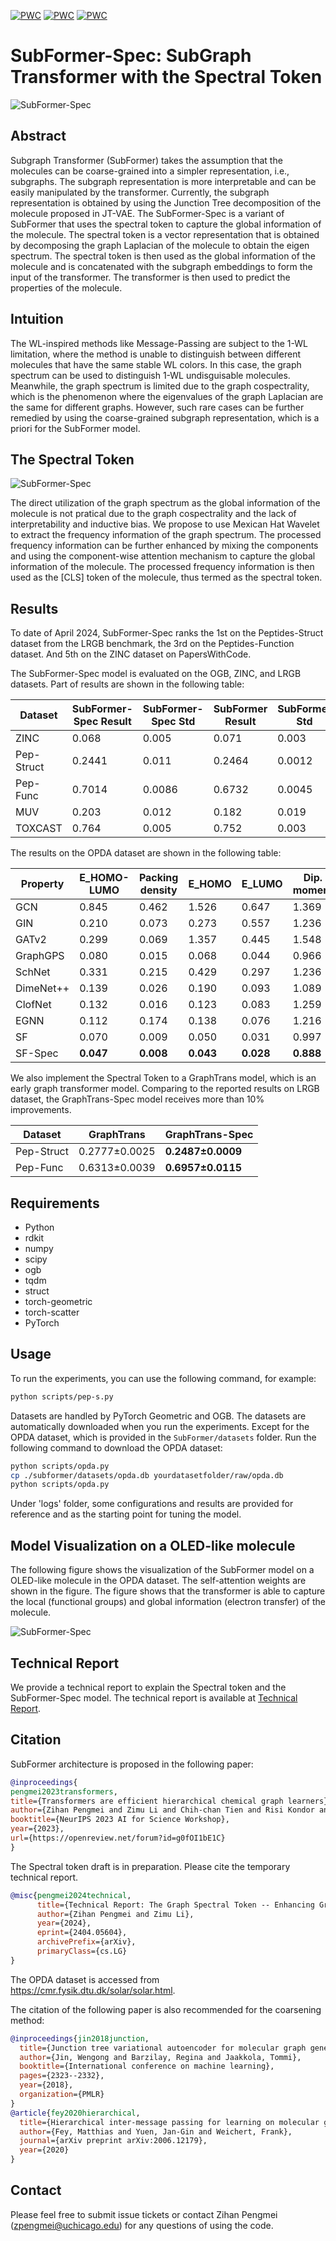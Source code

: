 [![PWC](https://img.shields.io/endpoint.svg?url=https://paperswithcode.com/badge/the-graph-spectral-token-enhancing-graph/graph-regression-on-peptides-struct)](https://paperswithcode.com/sota/graph-regression-on-peptides-struct?p=the-graph-spectral-token-enhancing-graph)
[![PWC](https://img.shields.io/endpoint.svg?url=https://paperswithcode.com/badge/the-graph-spectral-token-enhancing-graph/graph-classification-on-peptides-func)](https://paperswithcode.com/sota/graph-classification-on-peptides-func?p=the-graph-spectral-token-enhancing-graph)
[![PWC](https://img.shields.io/endpoint.svg?url=https://paperswithcode.com/badge/the-graph-spectral-token-enhancing-graph/graph-regression-on-zinc)](https://paperswithcode.com/sota/graph-regression-on-zinc?p=the-graph-spectral-token-enhancing-graph)
# SubFormer-Spec: SubGraph Transformer with the Spectral Token

![SubFormer-Spec](./Figs/cospec.jpg)

## Abstract

Subgraph Transformer (SubFormer) takes the assumption that the molecules can be coarse-grained into a simpler representation, i.e., subgraphs. 
The subgraph representation is more interpretable and can be easily manipulated by the transformer.
Currently, the subgraph representation is obtained by using the Junction Tree decomposition of the molecule proposed in JT-VAE.
The SubFormer-Spec is a variant of SubFormer that uses the spectral token to capture the global information of the molecule.
The spectral token is a vector representation that is obtained by decomposing the graph Laplacian of the molecule to obtain the eigen spectrum.
The spectral token is then used as the global information of the molecule and is concatenated with the subgraph embeddings to form the input of the transformer.
The transformer is then used to predict the properties of the molecule.

## Intuition

The WL-inspired methods like Message-Passing are subject to the 1-WL limitation,
where the method is unable to distinguish between different molecules that have the same stable WL colors. 
In this case, the graph spectrum can be used to distinguish 1-WL undisguisable molecules.
Meanwhile, the graph spectrum is limited due to the graph cospectrality, 
which is the phenomenon where the eigenvalues of the graph Laplacian are the same for different graphs. However, such rare cases 
can be further remedied by using the coarse-grained subgraph representation, which is a priori for the SubFormer model.

## The Spectral Token

![SubFormer-Spec](./Figs/spectral_token.png)

The direct utilization of the graph spectrum as the global information of the molecule is not pratical due to the graph 
cospectrality and the lack of interpretability and inductive bias. We propose to use Mexican Hat Wavelet to extract the frequency
information of the graph spectrum. The processed frequency information can be further enhanced by mixing the components and using 
the component-wise attention mechanism to capture the global information of the molecule. The processed frequency information is 
then used as the [CLS] token of the molecule, thus termed as the spectral token.

## Results
To date of April 2024, SubFormer-Spec ranks the 1st on the Peptides-Struct dataset from the LRGB benchmark, the 3rd on the Peptides-Function dataset.
And 5th on the ZINC dataset on PapersWithCode.

The SubFormer-Spec model is evaluated on the OGB, ZINC, and LRGB datasets. Part of results are shown in the following table:

| Dataset    | SubFormer-Spec Result | SubFormer-Spec Std | SubFormer Result | SubFormer Std |
|------------|-----------------------|--------------------|------------------|---------------|
| ZINC       | 0.068                 | 0.005              | 0.071            | 0.003         |
| Pep-Struct | 0.2441                | 0.011              | 0.2464           | 0.0012        |
| Pep-Func   | 0.7014                | 0.0086             | 0.6732           | 0.0045        |
| MUV        | 0.203                 | 0.012              | 0.182            | 0.019         |
| TOXCAST    | 0.764                 | 0.005              | 0.752            | 0.003         |



The results on the OPDA dataset are shown in the following table:

| Property     | E_HOMO-LUMO | Packing density | E_HOMO | E_LUMO | Dip. moment | Walltime(sec/epoch) |
|--------------|-------------|-----------------|--------|--------|-------------|-------------------|
| GCN          | 0.845       | 0.462           | 1.526  | 0.647  | 1.369       | 0.94              |
| GIN          | 0.210       | 0.073           | 0.273  | 0.557  | 1.236       | 0.91              |
| GATv2        | 0.299       | 0.069           | 1.357  | 0.445  | 1.548       | 1.04              |
| GraphGPS     | 0.080       | 0.015           | 0.068  | 0.044  | 0.966       | 1.92              |
| SchNet       | 0.331       | 0.215           | 0.429  | 0.297  | 1.236       | 1.58              |
| DimeNet++    | 0.139       | 0.026           | 0.190  | 0.093  | 1.089       | 3.97              |
| ClofNet      | 0.132       | 0.016           | 0.123  | 0.083  | 1.259       | 1.34              |
| EGNN         | 0.112       | 0.174           | 0.138  | 0.076  | 1.216       | 1.14              |
| SF           | 0.070       | 0.009           | 0.050  | 0.031  | 0.997       | 1.53              |
| SF-Spec      | **0.047**   | **0.008**       | **0.043** | **0.028** | **0.888** | 1.61              |


We also implement the Spectral Token to a GraphTrans model, which is an early graph transformer model. Comparing to the 
reported results on LRGB dataset, the GraphTrans-Spec model receives more than 10% improvements.

| Dataset  | GraphTrans         | GraphTrans-Spec         |
|----------|--------------------|-------------------------|
| Pep-Struct | 0.2777±0.0025      | **0.2487±0.0009**       |
| Pep-Func | 0.6313±0.0039      | **0.6957±0.0115**       |


## Requirements

- Python
- rdkit
- numpy
- scipy
- ogb
- tqdm
- struct
- torch-geometric
- torch-scatter
- PyTorch

## Usage

To run the experiments, you can use the following command, for example:

```bash
python scripts/pep-s.py
```

Datasets are handled by PyTorch Geometric and OGB. The datasets are automatically downloaded when you run the experiments.
Except for the OPDA dataset, which is provided in the `SubFormer/datasets` folder. Run the following command to download the OPDA dataset:

```bash
python scripts/opda.py
cp ./subformer/datasets/opda.db yourdatasetfolder/raw/opda.db
python scripts/opda.py
```

Under 'logs' folder, some configurations and results are provided for reference and as the starting point for tuning the model.

## Model Visualization on a OLED-like molecule

The following figure shows the visualization of the SubFormer model on a OLED-like molecule in the OPDA dataset. 
The self-attention weights are shown in the figure. 
The figure shows that the transformer is able to capture the local (functional groups) and global information (electron transfer) of the molecule.

![SubFormer-Spec](./Figs/opda_attn.jpg)

## Technical Report

We provide a technical report to explain the Spectral token and the SubFormer-Spec model. The technical report is available at [Technical Report](The_Graph_Spectral_Token.pdf).

## Citation

SubFormer architecture is proposed in the following paper:

```bibtex
@inproceedings{
pengmei2023transformers,
title={Transformers are efficient hierarchical chemical graph learners},
author={Zihan Pengmei and Zimu Li and Chih-chan Tien and Risi Kondor and Aaron Dinner},
booktitle={NeurIPS 2023 AI for Science Workshop},
year={2023},
url={https://openreview.net/forum?id=g0fOI1bE1C}
}
```
The Spectral token draft is in preparation. Please cite the temporary technical report.

```bibtex
@misc{pengmei2024technical,
      title={Technical Report: The Graph Spectral Token -- Enhancing Graph Transformers with Spectral Information}, 
      author={Zihan Pengmei and Zimu Li},
      year={2024},
      eprint={2404.05604},
      archivePrefix={arXiv},
      primaryClass={cs.LG}
}
```

The OPDA dataset is accessed from https://cmr.fysik.dtu.dk/solar/solar.html. 

The citation of the following paper is also recommended for the coarsening method:

```bibtex
@inproceedings{jin2018junction,
  title={Junction tree variational autoencoder for molecular graph generation},
  author={Jin, Wengong and Barzilay, Regina and Jaakkola, Tommi},
  booktitle={International conference on machine learning},
  pages={2323--2332},
  year={2018},
  organization={PMLR}
}
@article{fey2020hierarchical,
  title={Hierarchical inter-message passing for learning on molecular graphs},
  author={Fey, Matthias and Yuen, Jan-Gin and Weichert, Frank},
  journal={arXiv preprint arXiv:2006.12179},
  year={2020}
}
```


## Contact

Please feel free to submit issue tickets or contact Zihan Pengmei (zpengmei@uchicago.edu) for any questions of using the code.
